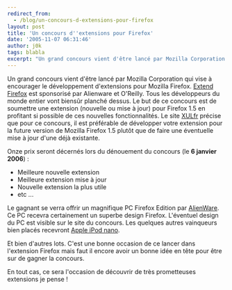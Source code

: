 ```yaml
---
redirect_from:
  - /blog/un-concours-d-extensions-pour-firefox
layout: post
title: 'Un concours d''extensions pour Firefox'
date: '2005-11-07 06:31:46'
author: j0k
tags: blabla
excerpt: "Un grand concours vient d'être lancé par Mozilla Corporation qui vise à encourager le développement d'extensions pour Mozilla Firefox.     \n[Extend Firefox](http://developer.mozilla.org/contests/extendfirefox/) est sponsorisé par Alienware et O'Reilly. Tous les développeurs du monde entier vont biensûr planché dessus. Le but de ce concours est de soumettre      …"
---
```


Un grand concours vient d'être lancé par Mozilla Corporation qui vise à encourager le développement d'extensions pour Mozilla Firefox.
[Extend Firefox](http://developer.mozilla.org/contests/extendfirefox/) est sponsorisé par Alienware et O'Reilly. Tous les développeurs du monde entier vont biensûr planché dessus. Le but de ce concours est de soumettre une extension (nouvelle ou mise à jour) pour Firefox 1.5 en profitant si possible de ces nouvelles fonctionnalités. Le site [XULfr](http://xulfr.org/news/2005/11/06/119-participez-au-concours-extend-firefox) précise que pour ce concours, il est préférable de développer votre extension pour la future version de Mozilla Firefox 1.5 plutôt que de faire une éventuelle mise à jour d'une déjà existante.

Onze prix seront décernés lors du dénouement du concours (le **6 janvier 2006**) :
* Meilleure nouvelle extension
* Meilleure extension mise à jour
* Nouvelle extension la plus utile
* etc ...

Le gagnant se verra offrir un magnifique PC Firefox Edition par [AlienWare](http://www.alienware.com/product_detail_pages/Aurora_7500/aurora_7500_features.aspx). Ce PC recevra certainement un superbe design Firefox. L'éventuel design du PC est visible sur le site du concours. Les quelques autres vainqueurs bien placés recevront [Apple iPod nano](http://www.apple.com/fr/ipodnano/).

Et bien d'autres lots. C'est une bonne occasion de ce lancer dans l'extension Firefox mais faut il encore avoir un bonne idée en tête pour être sur de gagner la concours.

En tout cas, ce sera l'occasion de découvrir de très prometteuses extensions je pense !
